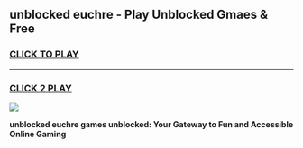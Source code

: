 
## unblocked euchre - Play Unblocked Gmaes & Free
<h3>
<a href="https://news.freeplayer.one?title=unblocked_euchre&ref=23F">CLICK TO PLAY</a></h3>
<hr>

<h3>
<a href="https://news.freeplayer.one?title=unblocked_euchre&ref=23F">CLICK 2 PLAY</a>
  
</h3>

<a href="https://news.freeplayer.one?title=unblocked_euchre&ref=23F/"><img src="https://clearcache.store/games.png"></a>


**unblocked euchre games unblocked: Your Gateway to Fun and Accessible Online Gaming**

